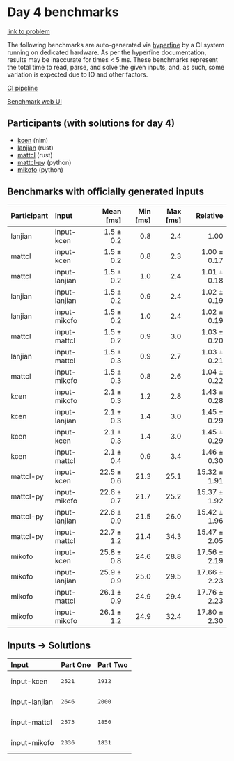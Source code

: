 # Day 4 benchmarks

[link to problem](https://adventofcode.com/2024/day/4)

The following benchmarks are auto-generated via
[hyperfine](https://github.com/sharkdp/hyperfine) by a CI system running on
dedicated hardware. As per the hyperfine documentation, results may be
inaccurate for times < 5 ms. These benchmarks represent the total time to read,
parse, and solve the given inputs, and, as such, some variation is expected due
to IO and other factors.

[CI pipeline](http://ci.papercode.net:8080/teams/main/pipelines/aoc2024)

[Benchmark web UI](https://aoc.ancalagon.black)


## Participants (with solutions for day 4)

- [kcen](https://github.com/kcen/aoc2024) (nim)
- [lanjian](https://github.com/lanjian/aoc-2024) (rust)
- [mattcl](https://github.com/mattcl/aoc2024) (rust)
- [mattcl-py](https://github.com/mattcl/aoc2024-py) (python)
- [mikofo](https://github.com/mikofo/aoc2024) (python)


## Benchmarks with officially generated inputs

| Participant | Input | Mean [ms] | Min [ms] | Max [ms] | Relative |
|:---|:---|---:|---:|---:|---:|
| lanjian | input-kcen | 1.5 ± 0.2 | 0.8 | 2.4 | 1.00 |
| mattcl | input-kcen | 1.5 ± 0.2 | 0.8 | 2.3 | 1.00 ± 0.17 |
| mattcl | input-lanjian | 1.5 ± 0.2 | 1.0 | 2.4 | 1.01 ± 0.18 |
| lanjian | input-lanjian | 1.5 ± 0.2 | 0.9 | 2.4 | 1.02 ± 0.19 |
| lanjian | input-mikofo | 1.5 ± 0.2 | 1.0 | 2.4 | 1.02 ± 0.19 |
| mattcl | input-mattcl | 1.5 ± 0.2 | 0.9 | 3.0 | 1.03 ± 0.20 |
| lanjian | input-mattcl | 1.5 ± 0.3 | 0.9 | 2.7 | 1.03 ± 0.21 |
| mattcl | input-mikofo | 1.5 ± 0.3 | 0.8 | 2.6 | 1.04 ± 0.22 |
| kcen | input-mikofo | 2.1 ± 0.3 | 1.2 | 2.8 | 1.43 ± 0.28 |
| kcen | input-lanjian | 2.1 ± 0.3 | 1.4 | 3.0 | 1.45 ± 0.29 |
| kcen | input-kcen | 2.1 ± 0.3 | 1.4 | 3.0 | 1.45 ± 0.29 |
| kcen | input-mattcl | 2.1 ± 0.4 | 0.9 | 3.4 | 1.46 ± 0.30 |
| mattcl-py | input-kcen | 22.5 ± 0.6 | 21.3 | 25.1 | 15.32 ± 1.91 |
| mattcl-py | input-mikofo | 22.6 ± 0.7 | 21.7 | 25.2 | 15.37 ± 1.92 |
| mattcl-py | input-lanjian | 22.6 ± 0.9 | 21.5 | 26.0 | 15.42 ± 1.96 |
| mattcl-py | input-mattcl | 22.7 ± 1.2 | 21.4 | 34.3 | 15.47 ± 2.05 |
| mikofo | input-kcen | 25.8 ± 0.8 | 24.6 | 28.8 | 17.56 ± 2.19 |
| mikofo | input-lanjian | 25.9 ± 0.9 | 25.0 | 29.5 | 17.66 ± 2.23 |
| mikofo | input-mattcl | 26.1 ± 0.9 | 24.9 | 29.4 | 17.76 ± 2.23 |
| mikofo | input-mikofo | 26.1 ± 1.2 | 24.9 | 32.4 | 17.80 ± 2.30 |


## Inputs -> Solutions

| Input | Part One | Part Two |
|:---|:---|:---|
|input-kcen|<pre>2521</pre>|<pre>1912</pre>|
|input-lanjian|<pre>2646</pre>|<pre>2000</pre>|
|input-mattcl|<pre>2573</pre>|<pre>1850</pre>|
|input-mikofo|<pre>2336</pre>|<pre>1831</pre>|